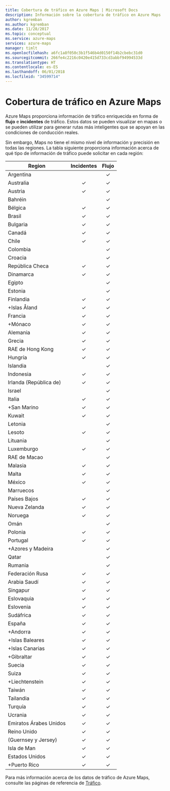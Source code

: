 ```yaml
---
title: Cobertura de tráfico en Azure Maps | Microsoft Docs
description: Información sobre la cobertura de tráfico en Azure Maps
author: kgremban
ms.author: kgremban
ms.date: 11/28/2017
ms.topic: conceptual
ms.service: azure-maps
services: azure-maps
manager: timlt
ms.openlocfilehash: a6fc1a8f050c3b1f546b4d0150f14b2cbebc31d0
ms.sourcegitcommit: 266fe4c2216c0420e415d733cd3abbf94994533d
ms.translationtype: HT
ms.contentlocale: es-ES
ms.lasthandoff: 06/01/2018
ms.locfileid: "34599714"
---
```

# <a name="azure-maps-traffic-coverage"></a>Cobertura de tráfico en Azure Maps

Azure Maps proporciona información de tráfico enriquecida en forma de **flujo** e **incidentes** de tráfico. Estos datos se pueden visualizar en mapas o se pueden utilizar para generar rutas más inteligentes que se apoyan en las condiciones de conducción reales. 

Sin embargo, Maps no tiene el mismo nivel de información y precisión en todas las regiones. La tabla siguiente proporciona información acerca de qué tipo de información de tráfico puede solicitar en cada región: 

|Region  |Incidentes  |Flujo  |
|---------|:---------:|:---------:|
|Argentina      |         |✓         |
|Australia     |✓         |✓        |
|Austria     |✓         |✓         |
|Bahréin     |         |✓         |
|Bélgica     |✓         |✓         |
|Brasil     |✓         |✓         |
|Bulgaria     |✓         |✓         |
|Canadá     |✓         |✓         |
|Chile     |✓         |✓         |
|Colombia      |         |✓         |
|Croacia     |         |✓         |
|República Checa     |✓         |✓         |
|Dinamarca     |✓         |✓         |
|Egipto     |         |✓         |
|Estonia     |         | ✓        |
|Finlandia     |✓         |✓         |
|+Islas Åland      |✓         |✓         |
|Francia     |✓         |✓         |
|+Mónaco     |✓         |✓         |
|Alemania     |✓         |✓         |
|Grecia     |✓         |✓         |
|RAE de Hong Kong     |✓         |✓         |
|Hungría     |✓         |✓         |
|Islandia     |         |✓         |
|Indonesia     |✓         |✓         |
|Irlanda (República de)     |✓         |✓         |
|Israel     |         |✓         |
|Italia     |✓         |✓        |
|+San Marino     |✓         |✓         |
|Kuwait     |✓         |✓         |
|Letonia     |         |✓         |
|Lesoto     |✓         |✓         |
|Lituania     |         |✓         |
|Luxemburgo     |✓         |✓         |
|RAE de Macao     |         |✓         |
|Malasia     |✓         |✓         |
|Malta     |✓         |✓         |
|México     |✓         |✓         |
|Marruecos     |         |✓         |
|Países Bajos     |✓         |✓         |
|Nueva Zelanda     |✓         |✓         |
|Noruega     |✓         |✓         |
|Omán     |         |✓         |
|Polonia     |✓         |✓         |
|Portugal     |✓         |✓         |
|+Azores y Madeira     |         |✓         |
|Qatar     |         |✓         |
|Rumania     |         |✓         |
|Federación Rusa     |✓         |✓         |
|Arabia Saudí     |✓         |✓         |
|Singapur     |✓         |✓         |
|Eslovaquia     |✓         |✓         |
|Eslovenia     |✓         |✓         |
|Sudáfrica     |✓         |✓         |
|España     |✓         |✓         |
|+Andorra     |✓         |✓         |
|+Islas Baleares     |✓         |✓         |
|+Islas Canarias     |✓         |✓         |
|+Gibraltar     |✓         |✓         |
|Suecia     |✓         |✓         |
|Suiza     |✓         |✓        |
|+Liechtenstein      |✓         |✓         |
|Taiwán     |✓         |✓        |
|Tailandia     |✓         |✓        |
|Turquía     |✓         |✓         |
|Ucrania     |✓         |✓         |
|Emiratos Árabes Unidos     |✓         |✓         |
|Reino Unido     |✓         |✓         |
|(Guernsey y Jersey)     |✓         |✓         |
|Isla de Man     |✓         |✓         |
|Estados Unidos     |✓         |✓        |
|+Puerto Rico     |✓         |✓         |

Para más información acerca de los datos de tráfico de Azure Maps, consulte las páginas de referencia de [Tráfico](https://docs.microsoft.com/rest/api/maps/traffic).